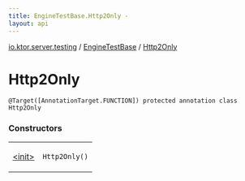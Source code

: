 ```yaml
---
title: EngineTestBase.Http2Only - 
layout: api
---
```


<div class='api-docs-breadcrumbs'><a href="../../index.html">io.ktor.server.testing</a> / <a href="../index.html">EngineTestBase</a> / <a href="./index.html">Http2Only</a></div>

# Http2Only

<div class="signature"><code><span class="identifier">@Target</span><span class="symbol">(</span>[AnnotationTarget.FUNCTION]<span class="symbol">)</span> <span class="keyword">protected</span> <span class="keyword">annotation</span> <span class="keyword">class </span><span class="identifier">Http2Only</span></code></div>

### Constructors

<table class="api-docs-table">
<tbody>
<tr>
<td markdown="1">

<a href="-init-.html">&lt;init&gt;</a>


</td>
<td markdown="1">
<div class="signature"><code><span class="identifier">Http2Only</span><span class="symbol">(</span><span class="symbol">)</span></code></div>

</td>
</tr>
</tbody>
</table>
